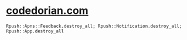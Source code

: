 # [codedorian.com](https://codedorian.com)

```
Rpush::Apns::Feedback.destroy_all; Rpush::Notification.destroy_all; Rpush::App.destroy_all
```
